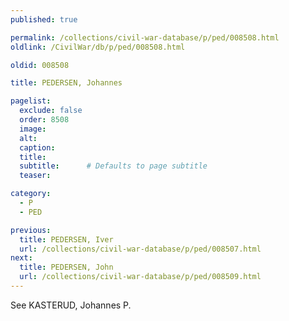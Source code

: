 ```yaml
---
published: true

permalink: /collections/civil-war-database/p/ped/008508.html
oldlink: /CivilWar/db/p/ped/008508.html

oldid: 008508

title: PEDERSEN, Johannes

pagelist:
  exclude: false
  order: 8508
  image: 
  alt:
  caption:
  title:
  subtitle:      # Defaults to page subtitle
  teaser:

category: 
  - P 
  - PED

previous:
  title: PEDERSEN, Iver
  url: /collections/civil-war-database/p/ped/008507.html  
next:
  title: PEDERSEN, John
  url: /collections/civil-war-database/p/ped/008509.html   
---
```

See KASTERUD, Johannes P.